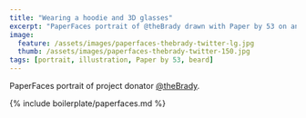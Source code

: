 ```yaml
---
title: "Wearing a hoodie and 3D glasses"
excerpt: "PaperFaces portrait of @theBrady drawn with Paper by 53 on an iPad."
image: 
  feature: /assets/images/paperfaces-thebrady-twitter-lg.jpg
  thumb: /assets/images/paperfaces-thebrady-twitter-150.jpg
tags: [portrait, illustration, Paper by 53, beard]
---
```


PaperFaces portrait of project donator [@theBrady](http://twitter.com/theBrady).

{% include boilerplate/paperfaces.md %}